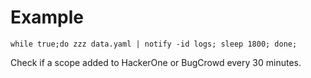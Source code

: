 # Example
```console
while true;do zzz data.yaml | notify -id logs; sleep 1800; done;
```

Check if a scope added to HackerOne or BugCrowd every 30 minutes.
